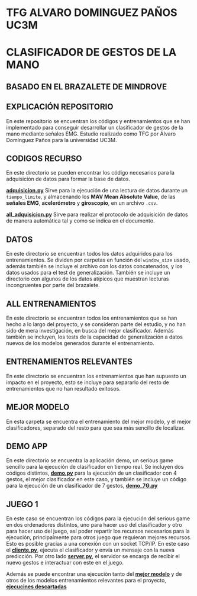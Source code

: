 # TFG ALVARO DOMINGUEZ PAÑOS UC3M

# CLASIFICADOR DE GESTOS DE LA MANO
## BASADO EN EL BRAZALETE DE MINDROVE

## EXPLICACIÓN REPOSITORIO
En este repositorio se encuentran los códigos y entrenamientos que se han implementado para conseguir desarrollar un clasificador de gestos de la mano mediante señales EMG. Estudio realizado como TFG por Álvaro Domínguez Paños para la universidad UC3M.

## CODIGOS RECURSO

En este directorio se pueden encontrar los código necesarios para la adquisición de datos para formar la base de datos.

[**adquisicion.py**](CODIGOS%20RECURSO/adquisicion.py)
Sirve para la ejecución de una lectura de datos durante un `tiempo_limite`, y almacenando los **MAV Mean Absolute Value**, de las **señales EMG**, **acelerómetro** y **giroscopio**, en un archivo `.csv`.


[**all_adquisicion.py**](CODIGOS%20RECURSO/all_adquisicion.py)
Sirve para realizar el protocolo de adquisición de datos de manera automática tal y como se indica en el documento.


## DATOS
En este directorio se encuentran todos los datos adquiridos para los entrenamientos. Se dividen por carpetas en función del `window_size` usado, además también se incluye el archivo con los datos concatenados, y los datos usados para el test de generalización. También se incluye un directorio con algunos de los datos atípicos que muestran lecturas incongruentes por parte del brazalete.

## ALL ENTRENAMIENTOS
En este directorio se encuentran todos los entrenamientos que se han hecho a lo largo del proyecto, y se consideran parte del estudio, y no han sido de mera investigación, en busca del mejor clasificador. Además también se incluyen, los tests de la capacidad de generalización a datos nuevos de los modelos generados durante el entrenamiento.

## ENTRENAMIENTOS RELEVANTES
En este directorio se encuentran los entrenamientos que han supuesto un impacto en el proyecto, esto se incluye para separarlo del resto de entrenamientos que no han resultado exitosos.

## MEJOR MODELO
En esta carpeta se encuentra el entrenamiento del mejor modelo, y el mejor clasificadores, separado del resto para que sea más sencillo de localizar.

## DEMO APP
En este directorio se encuentra la aplicación demo, un serious game sencillo para la ejecución de clasificador en tiempo real. Se incluyen dos códigos distintos, [**demo.py**](DEMO%20APP/demo.py) para la ejecución de un clasificador con 4 gestos, el mejor clasificador en este caso, y también se incluye un código para la ejecución de un clasificador de 7 gestos, [**demo_7G.py**](DEMO%20APP/demo_7G.py)

## JUEGO 1
En este caso se encuentran los códigos para la ejecución del serious game en dos ordenadores distintos, uno para hacer uso del clasificador y otro para hacer uso del juego, así poder repartir los recursos necesarios para la ejecución, principalmente para otros juego que requieran mejores recursos. Esto es posible gracias a una conexión con un socket TCP/IP. En este caso el [**cliente.py**](JUEGO%201/cliente.py), ejecuta el clasificador y envía un mensaje con la nueva predicción. Por otro lado [**server.py**](JUEGO%201/server.py), el servidor se encarga de recibir el nuevo gestos e interactuar con este en el juego.

Además se puede encontrar una ejecución tanto del [**mejor modelo**](https://youtu.be/bM__-uxg694) y de otros de los modelos entrenamientos relevantes para el proyecto, [**ejecucines descartadas**](https://youtu.be/rQ9JOnSBLYA)
